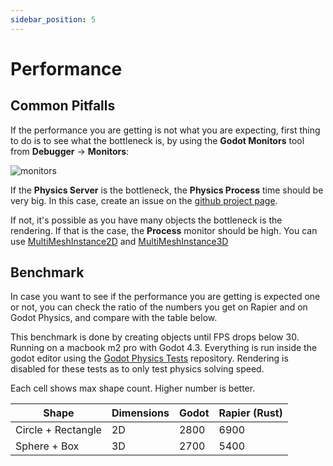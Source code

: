 ```yaml
---
sidebar_position: 5
---
```


# Performance

## Common Pitfalls

If the performance you are getting is not what you are expecting, first thing to do is to see what the bottleneck is, by using the **Godot Monitors** tool from **Debugger** -> **Monitors**:

![monitors](/img/performance/monitors.png)

If the **Physics Server** is the bottleneck, the **Physics Process** time should be very big. In this case, create an issue on the [github project page](https://github.com/appsinacup/godot-rapier-physics/issues).

If not, it's possible as you have many objects the bottleneck is the rendering. If that is the case, the **Process** monitor should be high. You can use [MultiMeshInstance2D](https://docs.godotengine.org/en/stable/classes/class_multimeshinstance2d.html) and [MultiMeshInstance3D](https://docs.godotengine.org/en/stable/classes/class_multimeshinstance3d.html)

## Benchmark

In case you want to see if the performance you are getting is expected one or not, you can check the ratio of the numbers you get on Rapier and on Godot Physics, and compare with the table below.

This benchmark is done by creating objects until FPS drops below 30. Running on a macbook m2 pro with Godot 4.3. Everything is run inside the godot editor using the [Godot Physics Tests](https://github.com/fabriceci/Godot-Physics-Tests) repository. Rendering is disabled for these tests as to only test physics solving speed.

Each cell shows max shape count. Higher number is better.

Shape|Dimensions|Godot|Rapier (Rust)
-|-|-|-|
Circle + Rectangle|2D|2800|6900
Sphere + Box|3D|2700|5400
